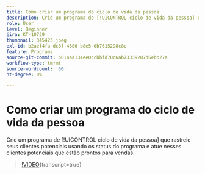 ```yaml
---
title: Como criar um programa do ciclo de vida da pessoa
description: Crie um programa de [!UICONTROL ciclo de vida da pessoa] que rastreie seus clientes potenciais usando os status do programa e atue nesses clientes potenciais que estão prontos para vendas.
role: User
level: Beginner
jira: KT-10739
thumbnail: 345423.jpeg
exl-id: b2aef4fa-dc8f-4386-b8e5-0b7615298c8c
feature: Programs
source-git-commit: b614aa134ee0ccbbfd70c6ab73339287d6ebb27a
workflow-type: tm+mt
source-wordcount: '60'
ht-degree: 0%

---
```


# Como criar um programa do ciclo de vida da pessoa

Crie um programa de [!UICONTROL ciclo de vida da pessoa] que rastreie seus clientes potenciais usando os status do programa e atue nesses clientes potenciais que estão prontos para vendas.

>[!VIDEO](https://video.tv.adobe.com/v/345423/?quality=12&learn=on){transcript=true}
